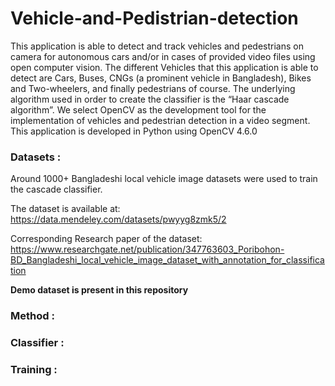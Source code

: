 # Vehicle-and-Pedistrian-detection


This application is able to detect and track vehicles and pedestrians on camera for autonomous cars and/or in cases of provided video files using open computer vision. The different Vehicles that this application is able to detect are Cars, Buses, CNGs (a prominent vehicle in Bangladesh), Bikes and Two-wheelers, and finally pedestrians of course. The underlying algorithm used in order to create the classifier is the “Haar cascade algorithm”. We select OpenCV as the development tool for the implementation of vehicles and pedestrian detection in a video segment. This application is developed in Python using OpenCV 4.6.0

### Datasets : 

Around 1000+ Bangladeshi local vehicle image datasets were used to train the cascade classifier.

The dataset is available at: https://data.mendeley.com/datasets/pwyyg8zmk5/2

Corresponding Research paper of the dataset: https://www.researchgate.net/publication/347763603_Poribohon-BD_Bangladeshi_local_vehicle_image_dataset_with_annotation_for_classification

**Demo dataset is present in this repository**


### Method : 



### Classifier : 




### Training : 


